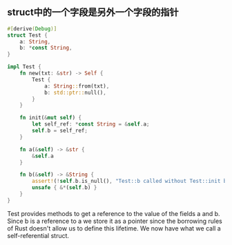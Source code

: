 ## struct中的一个字段是另外一个字段的指针
```rust
#[derive(Debug)]
struct Test {
    a: String,
    b: *const String,
}

impl Test {
    fn new(txt: &str) -> Self {
        Test {
            a: String::from(txt),
            b: std::ptr::null(),
        }
    }

    fn init(&mut self) {
        let self_ref: *const String = &self.a;
        self.b = self_ref;
    }

    fn a(&self) -> &str {
        &self.a
    }

    fn b(&self) -> &String {
        assert!(!self.b.is_null(), "Test::b called without Test::init being called first");
        unsafe { &*(self.b) }
    }
}
```

Test provides methods to get a reference to the value of the fields a and b. Since b is a reference to a we store it as a pointer since the borrowing rules of Rust doesn't allow us to define this lifetime. We now have what we call a self-referential struct.

